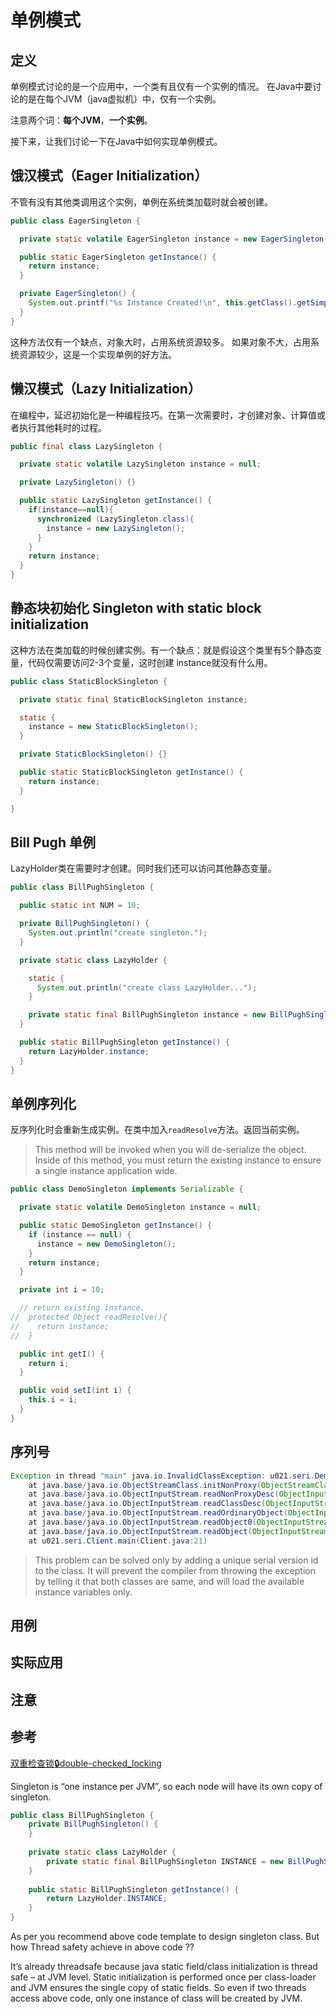 

# 单例模式

## 定义

单例模式讨论的是一个应用中，一个类有且仅有一个实例的情况。
在Java中要讨论的是在每个JVM（java虚拟机）中，仅有一个实例。

注意两个词：**每个JVM**，**一个实例**。

接下来，让我们讨论一下在Java中如何实现单例模式。

## 饿汉模式（Eager Initialization）

不管有没有其他类调用这个实例，单例在系统类加载时就会被创建。

```java
public class EagerSingleton {

  private static volatile EagerSingleton instance = new EagerSingleton();

  public static EagerSingleton getInstance() {
    return instance;
  }

  private EagerSingleton() {
    System.out.printf("%s Instance Created!\n", this.getClass().getSimpleName());
  }
}
```

这种方法仅有一个缺点，对象大时，占用系统资源较多。
如果对象不大，占用系统资源较少，这是一个实现单例的好方法。

## 懒汉模式（Lazy Initialization）

在编程中，延迟初始化是一种编程技巧。在第一次需要时，才创建对象、计算值或者执行其他耗时的过程。

```java
public final class LazySingleton {

  private static volatile LazySingleton instance = null;

  private LazySingleton() {}

  public static LazySingleton getInstance() {
    if(instance==null){
      synchronized (LazySingleton.class){
        instance = new LazySingleton();
      }
    }
    return instance;
  }
}
```

## 静态块初始化 Singleton with static block initialization

这种方法在类加载的时候创建实例。有一个缺点：就是假设这个类里有5个静态变量，代码仅需要访问2-3个变量，这时创建
instance就没有什么用。

```java
public class StaticBlockSingleton {

  private static final StaticBlockSingleton instance;

  static {
    instance = new StaticBlockSingleton();
  }

  private StaticBlockSingleton() {}

  public static StaticBlockSingleton getInstance() {
    return instance;
  }

}
```

## Bill Pugh 单例

LazyHolder类在需要时才创建。同时我们还可以访问其他静态变量。


```java
public class BillPughSingleton {

  public static int NUM = 10;

  private BillPughSingleton() {
    System.out.println("create singleton.");
  }

  private static class LazyHolder {

    static {
      System.out.println("create class LazyHolder...");
    }

    private static final BillPughSingleton instance = new BillPughSingleton();
  }

  public static BillPughSingleton getInstance() {
    return LazyHolder.instance;
  }
}
```

## 单例序列化

反序列化时会重新生成实例。在类中加入`readResolve`方法。返回当前实例。

>This method will be invoked when you will de-serialize the object. Inside of this method, you must return the existing instance to ensure a single instance application wide.

```java
public class DemoSingleton implements Serializable {

  private static volatile DemoSingleton instance = null;

  public static DemoSingleton getInstance() {
    if (instance == null) {
      instance = new DemoSingleton();
    }
    return instance;
  }

  private int i = 10;

  // return existing instance.
//  protected Object readResolve(){
//    return instance;
//  }

  public int getI() {
    return i;
  }

  public void setI(int i) {
    this.i = i;
  }
}
```

## 序列号

```java
Exception in thread "main" java.io.InvalidClassException: u021.seri.DemoSingleton; local class incompatible: stream classdesc serialVersionUID = -6928200329713978600, local class serialVersionUID = 2784835485903072265
	at java.base/java.io.ObjectStreamClass.initNonProxy(ObjectStreamClass.java:689)
	at java.base/java.io.ObjectInputStream.readNonProxyDesc(ObjectInputStream.java:1903)
	at java.base/java.io.ObjectInputStream.readClassDesc(ObjectInputStream.java:1772)
	at java.base/java.io.ObjectInputStream.readOrdinaryObject(ObjectInputStream.java:2060)
	at java.base/java.io.ObjectInputStream.readObject0(ObjectInputStream.java:1594)
	at java.base/java.io.ObjectInputStream.readObject(ObjectInputStream.java:430)
	at u021.seri.Client.main(Client.java:21)
```

>This problem can be solved only by adding a unique serial version id to the class. It will prevent the compiler from throwing the exception by telling it that both classes are same, and will load the available instance variables only.



## 用例

## 实际应用

## 注意

## 参考

[双重检查锁🔒double-checked_locking](https://en.wikipedia.org/wiki/Double-checked_locking)

Singleton is “one instance per JVM”, so each node will have its own copy of singleton.


```java
public class BillPughSingleton {
    private BillPughSingleton() {
    }
  
    private static class LazyHolder {
        private static final BillPughSingleton INSTANCE = new BillPughSingleton();
    }
  
    public static BillPughSingleton getInstance() {
        return LazyHolder.INSTANCE;
    }
}
```

As per you recommend above code template to design singleton class.
But how Thread safety achieve in above code ??

It’s already threadsafe because java static field/class 
initialization is thread safe – at JVM level. 
Static initialization is performed once per class-loader and JVM 
ensures the single copy of static fields. So even if two threads access above code, 
only one instance of class will be created by JVM.

